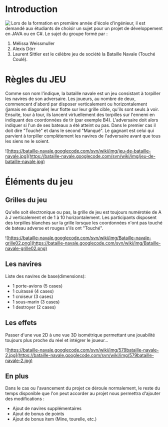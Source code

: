 # Introduction #
<img src='https://bataille-navale.googlecode.com/svn/wiki/img/cfai.gif' align='left' />Lors de la formation en première année d'école d'ingénieur, il est demandé aux étudiants de choisir un sujet pour un projet de développement en JAVA ou en C#.
Le sujet du groupe formé par :
  1. Mélissa Weissmuller
  1. Alexis Dörr
  1. Laurent Sittler
est le célèbre jeu de société la Bataille Navale (Touché Coulé).

# Règles du JEU #
Comme son nom l'indique, la bataille navale est un jeu consistant à torpiller les navires de son adversaire. Les joueurs, au nombre de deux, commencent d'abord par disposer verticalement ou horizontalement (jamais en diagonale) leur flotte sur leur grille cible, qu'ils sont seuls à voir. Ensuite, tour à tour, ils lancent virtuellement des torpilles sur l'ennemi en indiquant des coordonnées de tir (par exemple B4). L'adversaire doit alors indiquer si l'un de ses bateaux a été atteint ou pas. Dans le premier cas il doit dire "Touché" et dans le second "Manqué". Le gagnant est celui qui parvient à torpiller complètement les navires de l'adversaire avant que tous les siens ne le soient.

![https://bataille-navale.googlecode.com/svn/wiki/img/jeu-de-bataille-navale.jpg](https://bataille-navale.googlecode.com/svn/wiki/img/jeu-de-bataille-navale.jpg)

# Éléments du jeu #
## Grilles du jeu ##
Qu'elle soit électronique ou pas, la grille de jeu est toujours numérotée de A à J verticalement et de 1 à 10 horizontalement. Les participants disposent des torpilles blanches sur la grille lorsque les coordonnées n'ont pas touché de bateau adverse et rouges s'ils ont "Touché".

![https://bataille-navale.googlecode.com/svn/wiki/img/Bataille-navale-grille02.png](https://bataille-navale.googlecode.com/svn/wiki/img/Bataille-navale-grille02.png)

## Les navires ##
Liste des navires de base(dimensions):
  * 1 porte-avions (5 cases)
  * 1 cuirassé (4 cases)
  * 1 croiseur (3 cases)
  * 1 sous-marin (3 cases)
  * 1 destroyer (2 cases)

## Les effets ##
Passer d'une vue 2D à une vue 3D isométrique permettant une jouabilité toujours plus proche du réel et intégrer le joueur...

![https://bataille-navale.googlecode.com/svn/wiki/img/579bataille-navale-2.jpg](https://bataille-navale.googlecode.com/svn/wiki/img/579bataille-navale-2.jpg)

## En plus ##
Dans le cas ou l'avancement du projet ce déroule normalement, le reste du temps disponible que l'on peut accorder au projet nous permettra d'ajouter des modifications :
  * Ajout de navires supplémentaires
  * Ajout de bonus de points
  * Ajout de bonus item (Mine, tourelle, etc.)